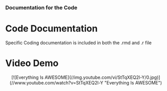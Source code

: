 ### Documentation for the Code

# Code Documentation
Specific Coding documentation is included in both the .rmd and .r file

# Video Demo
<p align=center>
[![Everything Is AWESOME](//img.youtube.com/vi/StTqXEQ2l-Y/0.jpg)](//www.youtube.com/watch?v=StTqXEQ2l-Y "Everything Is AWESOME")
</p>
